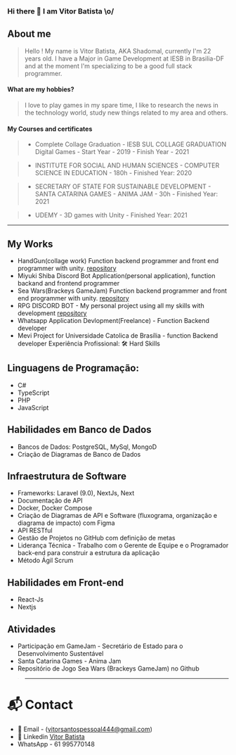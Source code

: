 
 ### Hi there 👋 I am Vitor Batista \o/

## About me
   > Hello ! My name is Vitor Batista, AKA Shadomal, currently I'm 22 years old. I have a Major in Game Development at IESB in Brasilia-DF and at the moment I'm specializing to be a good full stack programmer.
  #### What are my hobbies?
   > I love to play games in my spare time, I like to research the news in the technology world, study new things related to my area and others.
  #### My Courses and certificates
   
   >  - Complete Collage Graduation - IESB SUL COLLAGE GRADUATION Digital Games
         - Start Year - 2019
         - Finish Year - 2021
         
   >  - INSTITUTE FOR SOCIAL AND HUMAN SCIENCES
         - COMPUTER SCIENCE IN EDUCATION - 180h
         - Finished Year: 2020
         
   >  - SECRETARY OF STATE FOR SUSTAINABLE DEVELOPMENT
        - SANTA CATARINA GAMES - ANIMA JAM - 30h
        - Finished Year: 2021
        
   >  - UDEMY
        - 3D games with Unity
        - Finished Year: 2021
-------------------------------------------------------------------------------------------------------------------------------------------------------

## My Works
  - HandGun(collage work) Function backend programmer and front end programmer with unity. [repository](https://github.com/shadomal/handgun)
  - Miyuki Shiba Discord Bot Application(personal application), function backand and frontend programmer
  - Sea Wars(Brackeys GameJam) Function backend programmer and front end programmer with unity. [repository](https://github.com/shadomal/boat-game)
  - RPG DISCORD BOT - My personal project using all my skills with development [repository](https://github.com/shadomal/rpg-discord)
  - Whatsapp Application Devlopment(Freelance) -  Function Backend developer
  - Mevi Project for Universidade Catolica de Brasília - function Backend developer
Experiência Profissional:
🛠 Hard Skills

## Linguagens de Programação:
- C#
- TypeScript
- PHP
- JavaScript
## Habilidades em Banco de Dados
- Bancos de Dados: PostgreSQL, MySql, MongoD
- Criação de Diagramas de Banco de Dados
## Infraestrutura de Software
- Frameworks: Laravel (9.0), NextJs, Next
- Documentação de API
- Docker, Docker Compose
- Criação de Diagramas de API e Software (fluxograma, organização e diagrama de impacto) com Figma
- API RESTful
- Gestão de Projetos no GitHub com definição de metas
- Liderança Técnica - Trabalho com o Gerente de Equipe e o Programador back-end para construir a estrutura da aplicação
- Método Ágil Scrum
## Habilidades em Front-end
- React-Js
- Nextjs
## Atividades
- Participação em GameJam - Secretário de Estado para o Desenvolvimento Sustentável
- Santa Catarina Games - Anima Jam
- Repositório de Jogo Sea Wars (Brackeys GameJam) no Github
  
>-------------------------------------------------------------------------------------------------------------------------------------------------------
# 📬 Contact
 - 📧 Email - (vitorsantospessoal444@gmail.com)
 - 🔗 Linkedin [Vitor Batista](https://www.linkedin.com/in/vitor-batista-36a159210/)
 - WhatsApp - 61 995770148
